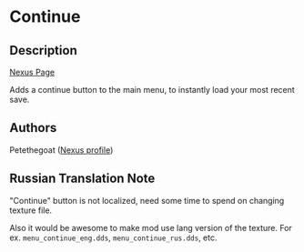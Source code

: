 # Continue

## Description

[Nexus Page](https://www.nexusmods.com/morrowind/mods/45952)

Adds a continue button to the main menu, to instantly load your most recent save.

## Authors

Petethegoat ([Nexus profile](https://www.nexusmods.com/morrowind/users/25319994))

## Russian Translation Note

"Continue" button is not localized, need some time to spend on changing texture file.

Also it would be awesome to make mod use lang version of the texture. For ex. `menu_continue_eng.dds`, `menu_continue_rus.dds`, etc.
